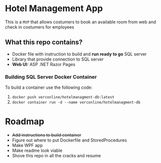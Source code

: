 # Hotel Management App
This is a `MVP` that allows costumers to book an available room 
from web and check in costumers for employees


## What this repo contains?
* Docker file with instruction to build and **run ready to go** SQL server
* Library that provide connection to SQL server
* **Web UI:** ASP .NET Razor Pages

### Building SQL Server Docker Container
To build a container use the following code: <br/>
1. `docker push verconline/hotelmanagment-db:latest` <br/>
2. `docker container run -d --name verconline/hotelmanagment-db`

# Roadmap
* ~~Add instructions to build container~~
* Figure out where to put Dockerfile and StoredProcedures
* Make WPF app
* Make readme look viable
* Shove this repo in all the cracks and resume
